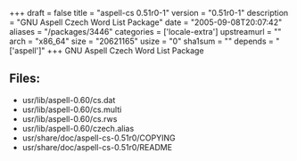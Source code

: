 +++
draft = false
title = "aspell-cs 0.51r0-1"
version = "0.51r0-1"
description = "GNU Aspell Czech Word List Package"
date = "2005-09-08T20:07:42"
aliases = "/packages/3446"
categories = ['locale-extra']
upstreamurl = ""
arch = "x86_64"
size = "20621165"
usize = "0"
sha1sum = ""
depends = "['aspell']"
+++
GNU Aspell Czech Word List Package

## Files: 
* usr/lib/aspell-0.60/cs.dat
* usr/lib/aspell-0.60/cs.multi
* usr/lib/aspell-0.60/cs.rws
* usr/lib/aspell-0.60/czech.alias
* usr/share/doc/aspell-cs-0.51r0/COPYING
* usr/share/doc/aspell-cs-0.51r0/README
